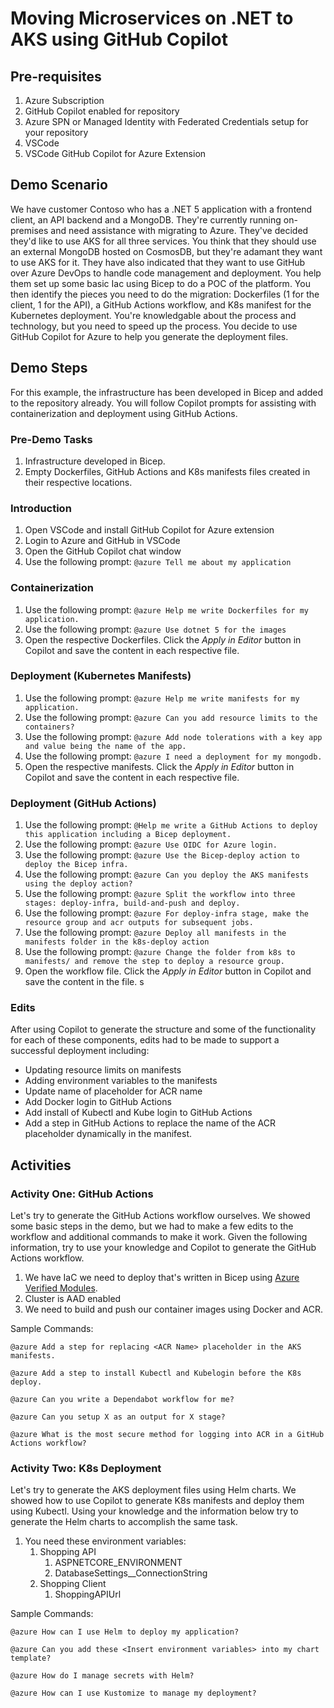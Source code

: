 # Moving Microservices on .NET to AKS using GitHub Copilot

## Pre-requisites

1. Azure Subscription
2. GitHub Copilot enabled for repository
3. Azure SPN or Managed Identity with Federated Credentials setup for your repository
4. VSCode 
5. VSCode GitHub Copilot for Azure Extension

## Demo Scenario

We have customer Contoso who has a .NET 5 application with a frontend client, an API backend and a MongoDB. They're currently running on-premises and need assistance with migrating to Azure. They've decided they'd like to use AKS for all three services. You think that they should use an external MongoDB hosted on CosmosDB, but they're adamant they want to use AKS for it. They have also indicated that they want to use GitHub over Azure DevOps to handle code management and deployment. You help them set up some basic Iac using Bicep to do a POC of the platform. You then identify the pieces you need to do the migration: Dockerfiles (1 for the client, 1 for the API), a GitHub Actions workflow, and K8s manifest for the Kubernetes deployment. You're knowledgable about the process and technology, but you need to speed up the process. You decide to use GitHub Copilot for Azure to help you generate the deployment files. 

## Demo Steps

For this example, the infrastructure has been developed in Bicep and added to the repository already. You will follow Copilot prompts for assisting with containerization and deployment using GitHub Actions. 

### Pre-Demo Tasks
1. Infrastructure developed in Bicep.
2. Empty Dockerfiles, GitHub Actions and K8s manifests files created in their respective locations. 

### Introduction
1. Open VSCode and install GitHub Copilot for Azure extension
2. Login to Azure and GitHub in VSCode
3. Open the GitHub Copilot chat window
4. Use the following prompt: `@azure Tell me about my application`

### Containerization
1. Use the following prompt: `@azure Help me write Dockerfiles for my application.`
2. Use the following prompt: `@azure Use dotnet 5 for the images`
3. Open the respective Dockerfiles. Click the *Apply in Editor* button in Copilot and save the content in each respective file. 

### Deployment (Kubernetes Manifests)
1. Use the following prompt: `@azure Help me write manifests for my application.`
2. Use the following prompt: `@azure Can you add resource limits to the containers?`
3. Use the following prompt: `@azure Add node tolerations with a key app and value being the name of the app.`
4. Use the following prompt: `@azure I need a deployment for my mongodb.`
5. Open the respective manifests. Click the *Apply in Editor* button in Copilot and save the content in each respective file. 

### Deployment (GitHub Actions)
1. Use the following prompt: `@Help me write a GitHub Actions to deploy this application including a Bicep deployment.`
2. Use the following prompt: `@azure Use OIDC for Azure login.`
3. Use the following prompt: `@azure Use the Bicep-deploy action to deploy the Bicep infra.`
4. Use the following prompt: `@azure Can you deploy the AKS manifests using the deploy action?`
5. Use the following prompt: `@azure Split the workflow into three stages: deploy-infra, build-and-push and deploy.`
6. Use the following prompt: `@azure For deploy-infra stage, make the resource group and acr outputs for subsequent jobs.`
7. Use the following prompt: `@azure Deploy all manifests in the manifests folder in the k8s-deploy action`
8. Use the following prompt: `@azure Change the folder from k8s to manifests/ and remove the step to deploy a resource group.`
9.  Open the workflow file. Click the *Apply in Editor* button in Copilot and save the content in the file. s

### Edits

After using Copilot to generate the structure and some of the functionality for each of these components, edits had to be made to support a successful deployment including:
- Updating resource limits on manifests 
- Adding environment variables to the manifests 
- Update name of placeholder for ACR name 
- Add Docker login to GitHub Actions
- Add install of Kubectl and Kube login to GitHub Actions
- Add a step in GitHub Actions to replace the name of the ACR placeholder dynamically in the manifest. 

## Activities

### Activity One: GitHub Actions

Let's try to generate the GitHub Actions workflow ourselves. We showed some basic steps in the demo, but we had to make a few edits to the workflow and additional commands to make it work. Given the following information, try to use your knowledge and Copilot to generate the GitHub Actions workflow.

1. We have IaC we need to deploy that's written in Bicep using [Azure Verified Modules](https://aka.ms/avm). 
2. Cluster is AAD enabled
3. We need to build and push our container images using Docker and ACR. 

Sample Commands:

`@azure Add a step for replacing <ACR Name> placeholder in the AKS manifests.`

`@azure Add a step to install Kubectl and Kubelogin before the K8s deploy.`

`@azure Can you write a Dependabot workflow for me? `

`@azure Can you setup X as an output for X stage?`

`@azure What is the most secure method for logging into ACR in a GitHub Actions workflow?`

### Activity Two: K8s Deployment

Let's try to generate the AKS deployment files using Helm charts. We showed how to use Copilot to generate K8s manifests and deploy them using Kubectl. Using your knowledge and the information below try to generate the Helm charts to accomplish the same task. 

1. You need these environment variables:
   1. Shopping API
      1. ASPNETCORE_ENVIRONMENT
      2. DatabaseSettings__ConnectionString
   2. Shopping Client
      1. ShoppingAPIUrl

Sample Commands:

`@azure How can I use Helm to deploy my application?`

`@azure Can you add these <Insert environment variables> into my chart template?`

`@azure How do I manage secrets with Helm?`

`@azure How can I use Kustomize to manage my deployment?`
